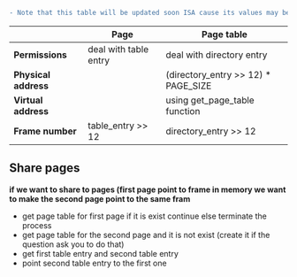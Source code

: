 ```diff
- Note that this table will be updated soon ISA cause its values may be not correct 
```

|     | **Page** | **Page table** |
| --- | --- | --- |
| **Permissions**| deal with table entry | deal with directory entry |
| **Physical address** |  | (directory_entry >> 12) * PAGE_SIZE | 
| **Virtual address** | | using get_page_table function|
| **Frame number** |  table_entry >> 12 |directory_entry >> 12 |

## Share pages 
**if we want to share to pages (first page point to frame in memory we want to make the second page point to the same fram**

- get page table for first page if it is exist continue else terminate the process 
- get page table for the second page and it is not exist (create it if the question ask you to do that) 
- get first table entry and second table entry 
- point second table entry to the first one 

